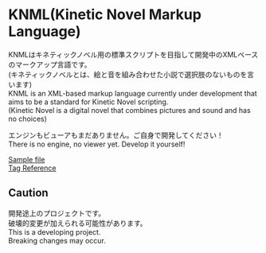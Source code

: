 # KNML(Kinetic Novel Markup Language)
KNMLはキネティックノベル用の標準スクリプトを目指して開発中のXMLベースのマークアップ言語です。\
(キネティックノベルとは、絵と音を組み合わせた小説で選択肢のないものを言います)\
KNML is an XML-based markup language currently under development that aims to be a standard for Kinetic Novel scripting.\
(Kinetic Novel is a digital novel that combines pictures and sound and has no choices)

エンジンもビューアもまだありません。ご自身で開発してください！\
There is no engine, no viewer yet. Develop it yourself!

[Sample file](sample.knml)\
[Tag Reference](reference.md)

## Caution
開発途上のプロジェクトです。\
破壊的変更が加えられる可能性があります。\
This is a developing project.\
Breaking changes may occur.
